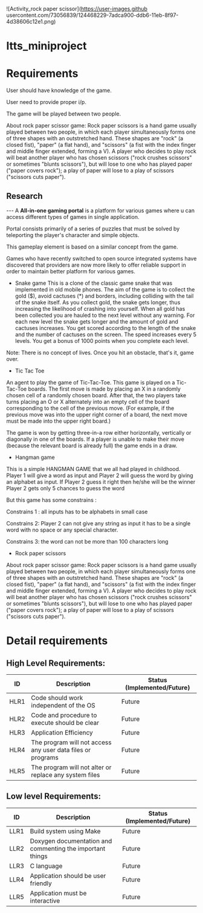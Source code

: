 
![Activity_rock paper scissor](https://user-images.github
usercontent.com/73056839/124468229-7adca900-ddb6-11eb-8f97-4d38606c12e1.png)
# ltts_miniproject
# Requirements
User should have knowledge of the game.

User need to provide proper i/p.

The game will be played between two people.

About rock paper scissor game: Rock paper scissors is a hand game usually played between two people, in which each player simultaneously forms one of three shapes with an outstretched hand. These shapes are "rock" (a closed fist), "paper" (a flat hand), and "scissors" (a fist with the index finger and middle finger extended, forming a V). A player who decides to play rock will beat another player who has chosen scissors ("rock crushes scissors" or sometimes "blunts scissors"), but will lose to one who has played paper ("paper covers rock"); a play of paper will lose to a play of scissors ("scissors cuts paper").


## Research
--- A **All-in-one gaming portal** is a platform for various games where u can access different types of games in single application.

Portal consists primarily of a series of puzzles that must be solved by teleporting the player's character and simple objects.

This gameplay element is based on a similar concept from the game.

Games who have recently switched to open source integrated systems have discovered that providers are now more likely to offer reliable support in order to maintain better platform for various games.

- Snake game
This is a clone of the classic game snake that was implemented in old mobile phones.
The aim of the game is to collect the gold ($), avoid cactuses (*) and borders, including colliding with the tail of the snake itself. As you collect gold, the snake gets longer, thus increasing the likelihood of crashing into yourself. When all gold has been collected you are hauled to the next level without any warning. For each new level the snake gets longer and the amount of gold and cactuses increases.
You get scored according to the length of the snake and the number of cactuses on the screen. The speed increases every 5 levels. You get a bonus of 1000 points when you complete each level.

Note: There is no concept of lives. Once you hit an obstacle, that's it, game over.

- Tic Tac Toe

 An agent to play the game of Tic-Tac-Toe. This game is played on a Tic-Tac-Toe boards. The first move is made by placing an X in a randomly chosen cell of a randomly chosen board. After that, the two players take turns placing an O or X alternately into an empty cell of the board corresponding to the cell of the previous move. (For example, if the previous move was into the upper right corner of a board, the next move must be made into the upper right board.)

The game is won by getting three-in-a row either horizontally, vertically or diagonally in one of the boards. If a player is unable to make their move (because the relevant board is already full) the game ends in a draw.

- Hangman game

This is a simple HANGMAN GAME that we all had played in childhood.
Player 1 will give a word as input and Player 2 will guess the word by giving an alphabet as input.
If Player 2 guess it right then he/she will be the winner Player 2 gets only 5 chances to guess the word

But this game has some constrains :

Constrains 1 : all inputs has to be alphabets in small case

Constrains 2: Player 2 can not give any string as input it has to be a single word with no space or any special character.

Constrains 3: the word can not be more than 100 characters long

- Rock paper scissors

 About rock paper scissor game: Rock paper scissors is a hand game usually played between two people, in which each player simultaneously forms one of three shapes with an outstretched hand. These shapes are "rock" (a closed fist), "paper" (a flat hand), and "scissors" (a fist with the index finger and middle finger extended, forming a V). A player who decides to play rock will beat another player who has chosen scissors ("rock crushes scissors" or sometimes "blunts scissors"), but will lose to one who has played paper ("paper covers rock"); a play of paper will lose to a play of scissors ("scissors cuts paper").


# Detail requirements
## High Level Requirements:

| ID | Description | Status (Implemented/Future) |
| --- | --- | --- |
| HLR1 | Code should work independent of the OS | Future |
| HLR2 | Code and procedure to execute should be clear | Future |
| HLR3 | Application Efficiency | Future |
| HLR4 | The program will not access any user data files or programs | Future |
| HLR5 | The program will not alter or replace any system files | Future |


##  Low level Requirements:

|ID | Description | Status (Implemented/Future) |
| --- | --- | --- |
| LLR1 | Build system using Make | Future |
| LLR2 | Doxygen documentation and commenting the important things | Future |
| LLR3 | C language | Future |
| LLR4 | Application should be user friendly | Future |
| LLR5 | Application must be interactive| Future |
